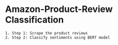 # Amazon-Product-Review Classification

```
1. Step 1: Scrape the product reviews
2. Step 2: Classify sentiments using BERT model
```

